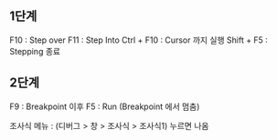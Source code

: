 ## 1단계
F10 : Step over
F11 : Step Into
Ctrl + F10 : Cursor 까지 실행
Shift + F5 : Stepping 종료

## 2단계
F9 : Breakpoint 이후
F5 : Run (Breakpoint 에서 멈춤)

조사식
메뉴 : (디버그 > 창 > 조사식 > 조사식1) 누르면 나옴
